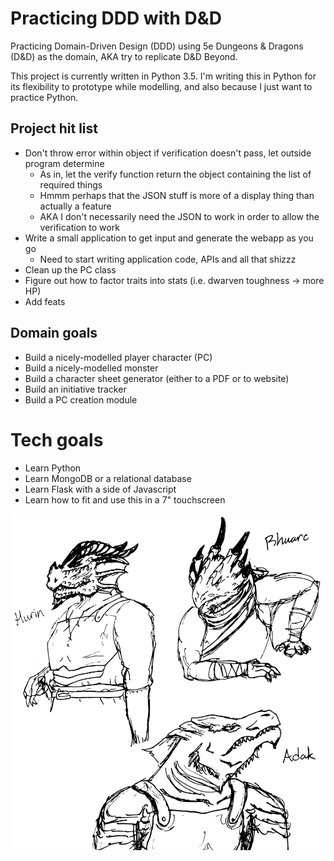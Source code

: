 # Practicing DDD with D&D

Practicing Domain-Driven Design (DDD) using 5e Dungeons & Dragons (D&D) as the domain, AKA try to replicate D&D Beyond.

This project is currently written in Python 3.5. I'm writing this in Python for its flexibility to prototype
while modelling, and also because I just want to practice Python.

## Project hit list
* Don't throw error within object if verification doesn't pass, let outside program determine
    * As in, let the verify function return the object containing the list of required things
    * Hmmm perhaps that the JSON stuff is more of a display thing than actually a feature
    * AKA I don't necessarily need the JSON to work in order to allow the verification to work
* Write a small application to get input and generate the webapp as you go
    * Need to start writing application code, APIs and all that shizzz
* Clean up the PC class
* Figure out how to factor traits into stats (i.e. dwarven toughness -> more HP)
* Add feats

## Domain goals
* Build a nicely-modelled player character (PC)
* Build a nicely-modelled monster
* Build a character sheet generator (either to a PDF or to website)
* Build an initiative tracker
* Build a PC creation module

# Tech goals
* Learn Python
* Learn MongoDB or a relational database
* Learn Flask with a side of Javascript
* Learn how to fit and use this in a 7" touchscreen

![Dragonborn Squad](images/dragonborn_squad.png)
